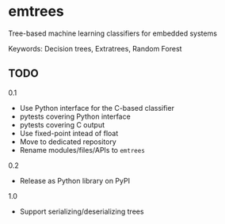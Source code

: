 
# emtrees
Tree-based machine learning classifiers for embedded systems

Keywords: Decision trees, Extratrees, Random Forest

## TODO

0.1

* Use Python interface for the C-based classifier
* pytests covering Python interface
* pytests covering C output
* Use fixed-point intead of float
* Move to dedicated repository
* Rename modules/files/APIs to `emtrees`

0.2

* Release as Python library on PyPI

1.0

* Support serializing/deserializing trees

